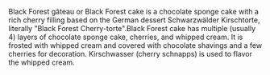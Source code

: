 Black Forest gâteau or Black Forest cake is a chocolate sponge cake with a rich cherry filling based on the German dessert Schwarzwälder Kirschtorte, literally "Black Forest Cherry-torte".Black Forest cake has multiple (usually 4) layers of chocolate sponge cake, cherries, and whipped cream. It is frosted with whipped cream and covered with chocolate shavings and a few cherries for decoration. Kirschwasser (cherry schnapps) is used to flavor the whipped cream.